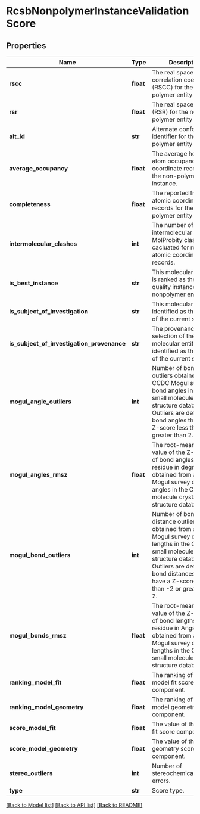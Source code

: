 # RcsbNonpolymerInstanceValidationScore

## Properties
Name | Type | Description | Notes
------------ | ------------- | ------------- | -------------
**rscc** | **float** | The real space correlation coefficient (RSCC) for the non-polymer entity instance. | [optional] 
**rsr** | **float** | The real space R-value (RSR) for the non-polymer entity instance. | [optional] 
**alt_id** | **str** | Alternate conformer identifier for the non-polymer entity instance. | [optional] 
**average_occupancy** | **float** | The average heavy atom occupancy for coordinate records for the non-polymer entity instance. | [optional] 
**completeness** | **float** | The reported fraction of atomic coordinate records for the non-polymer entity instance. | [optional] 
**intermolecular_clashes** | **int** | The number of intermolecular MolProbity clashes cacluated for reported atomic coordinate records. | [optional] 
**is_best_instance** | **str** | This molecular instance is ranked as the best quality instance of this nonpolymer entity. | [optional] 
**is_subject_of_investigation** | **str** | This molecular entity is identified as the subject of the current study. | [optional] 
**is_subject_of_investigation_provenance** | **str** | The provenance for the selection of the molecular entity identified as the subject of the current study. | [optional] 
**mogul_angle_outliers** | **int** | Number of bond angle outliers obtained from a CCDC Mogul survey of bond angles  in the CSD small    molecule crystal structure database. Outliers are defined as bond angles that have a Z-score    less than -2 or greater than 2. | [optional] 
**mogul_angles_rmsz** | **float** | The root-mean-square value of the Z-scores of bond angles for the residue in degrees obtained from a CCDC Mogul survey of bond angles in the CSD small molecule crystal structure database. | [optional] 
**mogul_bond_outliers** | **int** | Number of bond distance outliers obtained from a CCDC Mogul survey of bond lengths in the CSD small    molecule crystal structure database.  Outliers are defined as bond distances that have a Z-score    less than -2 or greater than 2. | [optional] 
**mogul_bonds_rmsz** | **float** | The root-mean-square value of the Z-scores of bond lengths for the residue in Angstroms obtained from a CCDC Mogul survey of bond lengths in the CSD small molecule crystal structure database. | [optional] 
**ranking_model_fit** | **float** | The ranking of the model fit score component. | [optional] 
**ranking_model_geometry** | **float** | The ranking of the model geometry score component. | [optional] 
**score_model_fit** | **float** | The value of the model fit score component. | [optional] 
**score_model_geometry** | **float** | The value of the model geometry score component. | [optional] 
**stereo_outliers** | **int** | Number of stereochemical/chirality errors. | [optional] 
**type** | **str** | Score type. | [optional] 

[[Back to Model list]](../README.md#documentation-for-models) [[Back to API list]](../README.md#documentation-for-api-endpoints) [[Back to README]](../README.md)

